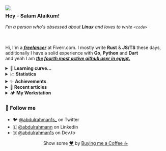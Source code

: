 <img align="left" src="https://i.ibb.co/ZJGDpqh/image.png">

### Hey - Salam Alaikum!
*I'm a person who's obsessed about **Linux** and loves to write `<code>`*

<br/><br/>
Hi, I'm a [***freelancer***](https://fiverr.com/abdulrahman1s) at Fiverr.com.
I mostly write **Rust** & **JS/TS** these days, <br/> 
additionally I have a solid experience with **Go**, **Python** and **Dart** <br/>
and yeah I am [***the fourth most active github user in egypt.***](https://commits.top/egypt.html)

<details>
<summary>🚀 <b>Learning curve...</b></summary>

- [X] Programming Foundations
- [ ] Full Stack Developer
  - [X] Backend
  - [ ] Frontend (Mostly done)
- [ ] Things I wish to learn this year!
  - [X] Rust
  - [ ] Go
  - [ ] Kotlin
  - [ ] C#
  - [ ] Flutter
  - [X] Shell Scripting
</details>

<details>

<summary>📈 <b>Statistics</b></summary>

![statistics](assets/statistics.svg)

</details>

<details>
<summary>✨ <b>Achievements</b></summary>

![achievements](assets/achievements.svg)
</details>

<details>
<summary>👀 <b>Recent articles</b></summary>

[![articles](assets/articles.svg)](https://dev.to/abdulrahman1s)
</details>

<details>
<summary>🏕 <b>My Workstation</b></summary>

- **PC:** i3 3110M + 4GB of RAM
- **OS:** Nobara linux
- **Code Editor:** Neovim
  - All of my configurations can be found [here](https://github.com/abdulrahman1s/dotfiles).
- **Browser:** Brave Browser

</details>


### 💬 Follow me
- 🐦 [@abdulrahman1s_](https://twitter.com/TheMaestro1s) on Twitter
- 🇱 [@abdulrahmann](https://linkedin.com/in/abdulrahmann) on Linkedin
- 🇩 [@abdulrahman1s](https://dev.to/abdulrahman1s) on Dev.to

<div align="center">
    Show some <a href="https://quran.com/en/saba/39">❤️</a> by <a href="https://ko-fi.com/abdulrahman1s">Buying me a Coffee ☕</a>
</div>
